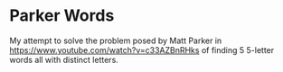 # Parker Words

My attempt to solve the problem posed by Matt Parker in https://www.youtube.com/watch?v=c33AZBnRHks of finding 5 5-letter words all with distinct letters.
